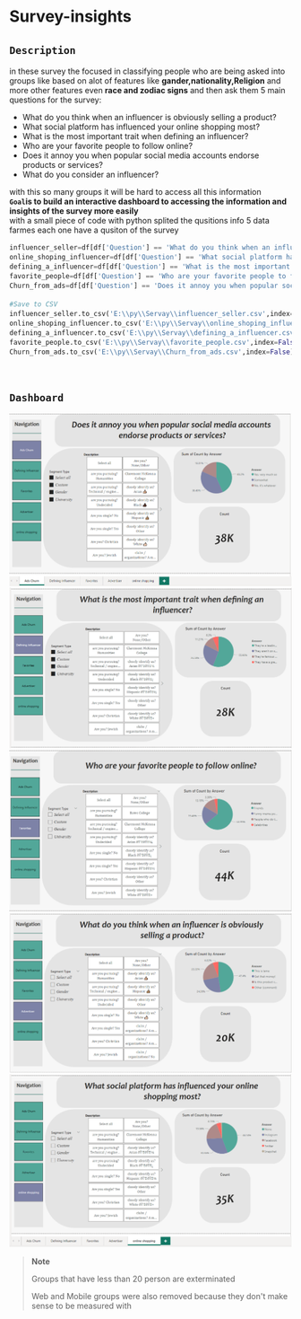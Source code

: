 # Survey-insights

## `Description`
in these survey the focused in classifying people who are being asked into groups like based on alot of features like **gander,nationality,Religion**
and more other features even **race and zodiac signs** and then ask them 5 main questions for the survey:
* What do you think when an influencer is obviously selling a product?
* What social platform has influenced your online shopping most?
* What is the most important trait when defining an influencer?
* Who are your favorite people to follow online?
* Does it annoy you when popular social media accounts endorse products or services?
* What do you consider an influencer?


with this so many groups it will be hard to access all this information 
<br>
**`Goal`is to build an interactive dashboard to accessing the information and insights of the survey more easily**
<br>
with a small piece of code with python splited the qusitions info 5 data farmes each one have a qusiton of the survey

``` python 
influencer_seller=df[df['Question'] == 'What do you think when an influencer is obviously selling a product?']
online_shoping_influencer=df[df['Question'] == 'What social platform has influenced your online shopping most?' ]
defining_a_influencer=df[df['Question'] == 'What is the most important trait when defining an influencer?' ]
favorite_people=df[df['Question'] == 'Who are your favorite people to follow online?' ]
Churn_from_ads=df[df['Question'] == 'Does it annoy you when popular social media accounts endorse products or services?']

#Save to CSV
influencer_seller.to_csv('E:\\py\\Servay\\influencer_seller.csv',index=False)
online_shoping_influencer.to_csv('E:\\py\\Servay\\online_shoping_influencer.csv',index=False)
defining_a_influencer.to_csv('E:\\py\\Servay\\defining_a_influencer.csv',index=False)
favorite_people.to_csv('E:\\py\\Servay\\favorite_people.csv',index=False)
Churn_from_ads.to_csv('E:\\py\\Servay\\Churn_from_ads.csv',index=False)
```
<br>

## `Dashboard`
<p align="center">
  <img src="https://github.com/Abdelrhman-Sadek/Survey-insights/blob/main/Pics/Screenshot%20(522).png" />
  <img src="https://github.com/Abdelrhman-Sadek/Survey-insights/blob/main/Pics/Screenshot%20(523).png" />
  <img src="https://github.com/Abdelrhman-Sadek/Survey-insights/blob/main/Pics/Screenshot%20(525).png" />
  <img src="https://github.com/Abdelrhman-Sadek/Survey-insights/blob/main/Pics/Screenshot%20(526).png" />
  <img src="https://github.com/Abdelrhman-Sadek/Survey-insights/blob/main/Pics/Screenshot%20(521).png" />
  </p>

> **Note**
> 
> Groups that have less than 20 person are exterminated
> 
> Web and Mobile groups were also removed because they don't make sense to be measured with 
